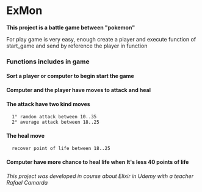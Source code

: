 # ExMon

**This project is a battle game between "pokemon"**

For play game is very easy, enough create a player and execute function of start_game and send by reference the player in function

### Functions includes in game 

#### Sort a player or computer to begin start the game
#### Computer and the player have moves to attack and heal
#### The attack have two kind moves 
      1° ramdon attack between 10..35
      2° average attack between 18..25
#### The heal move 
      recover point of life between 18..25
#### Computer have more chance to heal life when It's less 40 points of life


###### This project was developed in course about Elixir in Udemy with a teacher Rafael Camarda
